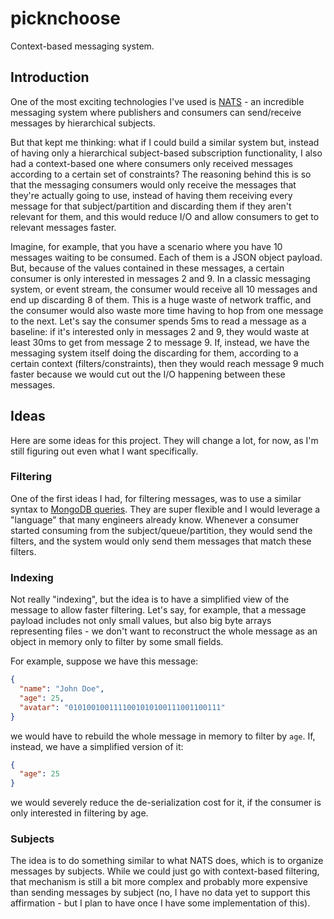 # picknchoose

Context-based messaging system.

## Introduction

One of the most exciting technologies I've used is [NATS](https://nats.io/) - an incredible messaging system where publishers and consumers can send/receive messages by hierarchical subjects.

But that kept me thinking: what if I could build a similar system but, instead of having only a hierarchical subject-based subscription functionality, I also had a context-based one where consumers only received messages according to a certain set of constraints? The reasoning behind this is so that the messaging consumers would only receive the messages that they're actually going to use, instead of having them receiving every message for that subject/partition and discarding them if they aren't relevant for them, and this would reduce I/O and allow consumers to get to relevant messages faster.

Imagine, for example, that you have a scenario where you have 10 messages waiting to be consumed. Each of them is a JSON object payload. But, because of the values contained in these messages, a certain consumer is only interested in messages 2 and 9. In a classic messaging system, or event stream, the consumer would receive all 10 messages and end up discarding 8 of them. This is a huge waste of network traffic, and the consumer would also waste more time having to hop from one message to the next. Let's say the consumer spends 5ms to read a message as a baseline: if it's interested only in messages 2 and 9, they would waste at least 30ms to get from message 2 to message 9. If, instead, we have the messaging system itself doing the discarding for them, according to a certain context (filters/constraints), then they would reach message 9 much faster because we would cut out the I/O happening between these messages. 

## Ideas

Here are some ideas for this project. They will change a lot, for now, as I'm still figuring out even what I want specifically.

### Filtering

One of the first ideas I had, for filtering messages, was to use a similar syntax to [MongoDB queries](https://www.mongodb.com/docs/manual/tutorial/query-documents/). They are super flexible and I would leverage a "language" that many engineers already know. Whenever a consumer started consuming from the subject/queue/partition, they would send the filters, and the system would only send them messages that match these filters.

### Indexing

Not really "indexing", but the idea is to have a simplified view of the message to allow faster filtering. Let's say, for example, that a message payload includes not only small values, but also big byte arrays representing files - we don't want to reconstruct the whole message as an object in memory only to filter by some small fields.

For example, suppose we have this message:

```json
{
  "name": "John Doe",
  "age": 25,
  "avatar": "0101001001111001010100111001100111"
}
```

we would have to rebuild the whole message in memory to filter by `age`. If, instead, we have a simplified version of it:

```json
{
  "age": 25
}
```

we would severely reduce the de-serialization cost for it, if the consumer is only interested in filtering by age.

### Subjects

The idea is to do something similar to what NATS does, which is to organize messages by subjects. While we could just go with context-based filtering, that mechanism is still a bit more complex and probably more expensive than sending messages by subject (no, I have no data yet to support this affirmation - but I plan to have once I have some implementation of this).
